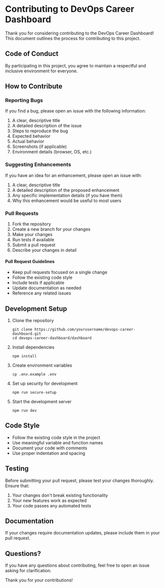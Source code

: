 # Contributing to DevOps Career Dashboard

Thank you for considering contributing to the DevOps Career Dashboard! This document outlines the process for contributing to this project.

## Code of Conduct

By participating in this project, you agree to maintain a respectful and inclusive environment for everyone.

## How to Contribute

### Reporting Bugs

If you find a bug, please open an issue with the following information:

1. A clear, descriptive title
2. A detailed description of the issue
3. Steps to reproduce the bug
4. Expected behavior
5. Actual behavior
6. Screenshots (if applicable)
7. Environment details (browser, OS, etc.)

### Suggesting Enhancements

If you have an idea for an enhancement, please open an issue with:

1. A clear, descriptive title
2. A detailed description of the proposed enhancement
3. Any specific implementation details (if you have them)
4. Why this enhancement would be useful to most users

### Pull Requests

1. Fork the repository
2. Create a new branch for your changes
3. Make your changes
4. Run tests if available
5. Submit a pull request
6. Describe your changes in detail

#### Pull Request Guidelines

- Keep pull requests focused on a single change
- Follow the existing code style
- Include tests if applicable
- Update documentation as needed
- Reference any related issues

## Development Setup

1. Clone the repository
   ```
   git clone https://github.com/yourusername/devops-career-dashboard.git
   cd devops-career-dashboard/dashboard
   ```

2. Install dependencies
   ```
   npm install
   ```

3. Create environment variables
   ```
   cp .env.example .env
   ```

4. Set up security for development
   ```
   npm run secure-setup
   ```

5. Start the development server
   ```
   npm run dev
   ```

## Code Style

- Follow the existing code style in the project
- Use meaningful variable and function names
- Document your code with comments
- Use proper indentation and spacing

## Testing

Before submitting your pull request, please test your changes thoroughly. Ensure that:

1. Your changes don't break existing functionality
2. Your new features work as expected
3. Your code passes any automated tests

## Documentation

If your changes require documentation updates, please include them in your pull request.

## Questions?

If you have any questions about contributing, feel free to open an issue asking for clarification.

Thank you for your contributions!